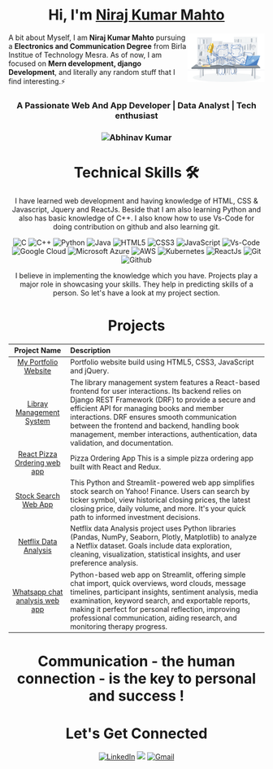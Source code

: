 <h1 align="center" >Hi, I'm <a href="https://www.linkedin.com/in/niraj-kumar-mahto/" target="_blank"> Niraj Kumar Mahto </a></h1>
<img width="30%" align="right"   src="https://github.com/Niraj1412/Niraj1412/blob/main/workbench.svg" >

A bit about Myself, I am <b>Niraj Kumar Mahto</b> pursuing a <b>Electronics and Communication Degree</b> from Birla Institue of Technology Mesra. As of now, I am focused on <b>Mern development, django Development</b>, and literally any random stuff that I find interesting.⚡

<h3 align="center">A Passionate Web And App Developer | Data Analyst | Tech enthusiast </h3>

<h3><p align="center"> <img src="https://komarev.com/ghpvc/?username=Abhi6722&label=Profile%20views&color=6805D3&style=flat" alt="Abhinav Kumar" /> </p></h3>
   <div align="center">

   <h1>Technical Skills 🛠</h1>
   
I have learned web development and having knowledge of HTML, CSS & Javascript, Jquery and ReactJs. Beside that I am also learning Python and also has basic knowledge of C++. I also know how to use Vs-Code for doing contribution on github and also learning git.

<p align="center"> 
<img alt="C" src="https://img.shields.io/badge/c-%2300599C.svg?&style=for-the-badge&logo=c&logoColor=white" />
<img alt="C++" src="https://img.shields.io/badge/c++-%2300599C.svg?&style=for-the-badge&logo=c%2B%2B&ogoColor=white" />
<img alt="Python" src="https://img.shields.io/badge/python-%2314354C.svg?style=for-the-badge&logo=python&logoColor=white"/>
<img alt="Java" src="https://img.shields.io/badge/java-%23ED8B00.svg?&style=for-the-badge&logo=java&logoColor=white" />
<img alt="HTML5" src="https://img.shields.io/badge/html5-%23E34F26.svg?&style=for-the-badge&logo=html5&logoColor=white" />
<img alt="CSS3" src="https://img.shields.io/badge/css3-%231572B6.svg?&style=for-the-badge&logo=css3&logoColor=white" />
<img alt="JavaScript" src="https://img.shields.io/badge/javascript-%23323330.svg?&style=for-the-badge&logo=javascript&logoColor=%23F7DF1E" />
<img alt="Vs-Code" src="https://img.shields.io/badge/Editor-VSCode-blue?style=for-the-badge&logo=visual-studio-code&logoColor=white" />
<img alt="Google Cloud" src="https://img.shields.io/badge/Google%20Cloud-black?style=for-the-badge&logo=google-cloud" />
<img alt="Microsoft Azure" src="https://img.shields.io/badge/Microsoft%20Azure-232F7E?style=for-the-badge&logo=microsoft-azure"/>
<img alt="AWS" src="https://img.shields.io/badge/Learning-AWS-FF9900?style=for-the-badge&logo=amazon-aws&logoColor=white" />
<img alt="Kubernetes" src="https://img.shields.io/badge/-Kubernetes-326CE5?style=for-the-badge&logo=Kubernetes&logoColor=ffffff" /> 
<img alt="ReactJs" src="https://img.shields.io/badge/-ReactJs-61DAFB?style=for-the-badge&logo=react" />
<img alt="Git" src="https://img.shields.io/badge/-Git-black?style=for-the-badge&logo=git" />
<img alt="Github" src="https://img.shields.io/badge/-GitHub-181717?style=for-the-badge&logo=github" /> 
   
</p>

  
I believe in implementing the knowledge which you have. Projects play a major role in showcasing your skills. They help in predicting skills of a person. So let's have a look at my project section.

<h1 align="center">Projects</h1>




| Project Name      | Description | 
| :---:        |    :----   |  
| [My Portfolio Website](https://niraj1412.github.io/niraj-portfolio/)     | Portfolio website build using HTML5, CSS3, JavaScript and jQuery. 
| [Libray Management System]( https://github.com/Niraj1412/Library_management_system-client ) | The library management system features a React-based frontend for user interactions. Its backend relies on Django REST Framework (DRF) to provide a secure and efficient API for managing books and member interactions. DRF ensures smooth communication between the frontend and backend, handling book management, member interactions, authentication, data validation, and documentation.    | 
| [React Pizza Ordering web app](https://github.com/Niraj1412/Pizza-Spot)     | Pizza Ordering App This is a simple pizza ordering app built with React and Redux. |
| [Stock Search Web App](https://github.com/Niraj1412/Stock-Search-Web-App)   | This Python and Streamlit-powered web app simplifies stock search on Yahoo! Finance. Users can search by ticker symbol, view historical closing prices, the latest closing price, daily volume, and more. It's your quick path to informed investment decisions. 
| [Netflix Data Analysis](https://github.com/Niraj1412/Netflix-Data-Analysis/blob/main/Netflix%20Data%20Analysis.ipynb)     | Netflix data Analysis project uses Python libraries (Pandas, NumPy, Seaborn, Plotly, Matplotlib) to analyze a Netflix dataset. Goals include data exploration, cleaning, visualization, statistical insights, and user preference analysis.
| [Whatsapp chat analysis web app](https://github.com/Niraj1412/Whatsapp-chat-Analysis)     | Python-based web app on Streamlit, offering simple chat import, quick overviews, word clouds, message timelines, participant insights, sentiment analysis, media examination, keyword search, and exportable reports, making it perfect for personal reflection, improving professional communication, aiding research, and monitoring therapy progress.

<h1 align="center">Communication - the human connection - is the key to personal and success !</h1>

<h1 align="center">Let's Get Connected</h1>



<div align="center">


<a  href="https://www.linkedin.com/in/niraj-kumar-mahto/" target="_blank"><img alt="LinkedIn" src="https://img.shields.io/badge/linkedin%20-%230077B5.svg?&style=for-the-badge&logo=linkedin&logoColor=white" /></a>
<a href="https://twitter.com/NirajKmar" target="_blank"><img src="https://img.shields.io/badge/twitter-%2300acee.svg?&style=for-the-badge&logo=twitter&logoColor=white&alt=twitter" /></a>
<a href="https://mail.google.com/14nirajkumar@gmail.com"><img  alt="Gmail" src="https://img.shields.io/badge/Gmail-D14836?style=for-the-badge&logo=gmail&logoColor=white" />

</div>
